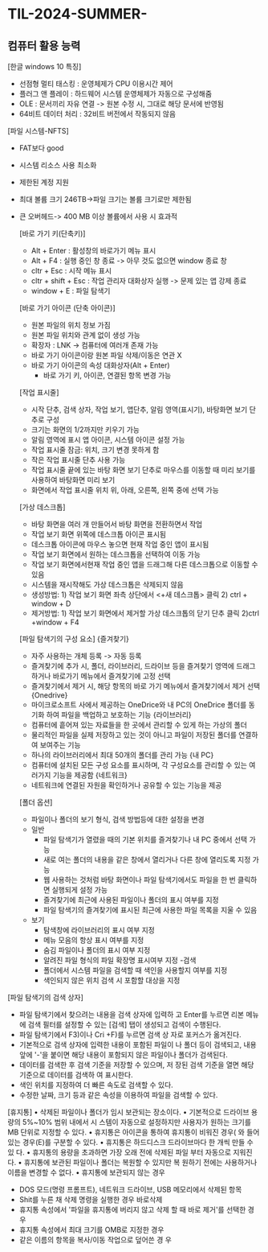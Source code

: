 # TIL-2024-SUMMER-

## 컴퓨터 활용 능력

[한글 windows 10 특징]
- 선점형 멀티 태스킹 : 운영체제가 CPU 이용시간 제어
- 플러그 앤 플레이 : 하드웨어 시스템 운영체제가 자동으로 구성해줌
- OLE : 문서끼리 자유 연결 -> 원본 수정 시, 그대로 해당 문서에 반영됨
- 64비트 데이터 처리 : 32비트 버전에서 작동되지 않음

[파일 시스템-NFTS]
- FAT보다 good
- 시스템 리소스 사용 최소화
- 제한된 계정 지원
- 최대 볼륨 크기 246TB->파일 크기는 볼륨 크기로만 제한됨
- 큰 오버헤드-> 400 MB 이상 볼륨에서 사용 시 효과적

  [바로 가기 키(단축키)]
  - Alt + Enter : 활성창의 바로가기 메뉴 표시
  - Alt + F4 : 실행 중인 창 종료 -> 아무 것도 없으면 window 종료 창
  - cltr + Esc : 시작 메뉴 표시
  - cltr + shift + Esc :  작업 관리자 대화상자 실행 -> 문제 있는 앱 강제 종료
  - window + E : 파일 탐색기
 
  [바로 가기 아이콘 (단축 아이콘)]
  - 원본 파일의 위치 정보 가짐
  - 원본 파일 위치와 관계 없이 생성 가능
  - 확장자 : LNK -> 컴퓨터에 여러개 존재 가능
  - 바로 가기 아이콘이랑 원본 파일 삭제/이동은 연관 X
  - 바로 가기 아이콘의 속성 대화상자(Alt + Enter)
    - 바로 가기 키, 아이콘, 연결된 항목 변경 가능

  [작업 표시줄]
  -  시작 단추, 검색 상자, 작업 보기, 앱단추, 알림 영역(표시기), 바탕화면 보기 단추로 구성
  -  크기는 화면의 1/2까지만 키우기 가능
  -  알림 영역에 표시 앱 아이콘, 시스템 아이콘 설정 가능
  -  작업 표시줄 잠금: 위치, 크기 변경 못하게 함
  -  작은 작업 표시줄 단추 사용 가능
  -  작업 표시줄 끝에 있는 바탕 화면 보기 단추로 마우스를 이동할 때 미리 보기를 사용하여 바탕화면 미리 보기
  -  화면에서 작업 표시줄 위치 위, 아래, 오른쪽, 왼쪽 중에 선택 가능
 
  [가상 데스크톱]
  - 바탕 화면을 여러 개 만들어서 바탕 화면을 전환하면서 작업
  - 작업 보기 화면 위쪽에 데스크톱 아이콘 표시됨
  - 데스크톱 아이콘에 마우스 놓으면 현재 작업 중인 앱이 표시됨
  - 작업 보기 화면에서 원하는 데스크톱을 선택하여 이동 가능
  - 작업 보기 화면에서현재 작업 중인 앱을 드래그해 다른 데스크톱으로 이동할 수 있음
  - 시스템을 재시작해도 가상 데스크톱은 삭제되지 않음
  - 생성방법: 1) 작업 보기 화면 좌측 상단에서 <+새 데스크톱> 클릭 2) ctrl + window + D
  - 제거방법: 1) 작업 보기 화면에서 제거할 가상 데스크톱의 닫기 단추 클릭 2)ctrl +window + F4
 
  [파일 탐색기의 구성 요소]
  {즐겨찾기}
  - 자주 사용하는 개체 등록 -> 자동 등록
  - 즐겨찾기에 추가 시, 폴더, 라이브러리, 드라이브 등을 즐겨찾기 영역에 드래그하거나 바로가기 메뉴에서 즐겨찾기에 고정 선택
  - 즐겨찾기에서 제거 시, 해당 항목의 바로 가기 메뉴에서 즐겨찾기에서 제거 선택
  {Onedrive}
  - 마이크로소프트 사에서 제공하는 OneDrice와 내 PC의 OneDrice 폴더를 동기화 하여 파일을 백업하고 보호하는 기능
  {라이브러리}
  - 컴퓨터에 흩어져 있는 자료들을 한 곳에서 관리할 수 있게 하는 가상의 폴더
  - 물리적인 파일을 실제 저장하고 있는 것이 아니고 파일이 저장된 폴더를 연결하여 보여주는 기능
  - 하나의 라이브러리에서 최대 50개의 폴더를 관리 가능
  {내 PC}
  - 컴퓨터에 설치된 모든 구성 요소를 표시하며, 각 구성요소를 관리할 수 있는 여러가지 기능을 제공함
  {네트워크}
  - 네트워크에 연결된 자원을 확인하거나 공유할 수 있는 기능을 제공
 
  [폴더 옵션]
  - 파일이나 폴더의 보기 형식, 검색 방법등에 대한 설정을 변경
  - 일반
      - 파일 탐색기가 열렸을 때의 기본 위치를 즐겨찾기나 내 PC 중에서 선택 가능
      - 새로 여는 폴더의 내용을 같은 창에서 열리거나 다른 창에 열리도록 지정 가능
      - 웹 사용하는 것처럼 바탕 화면이나 파일 탐색기에서도 파일을 한 번 클릭하면 실행되게 설정 가능
      - 즐겨찾기에 최근에 사용된 파일이나 폴더의 표시 여부를 지정
      - 파일 탐색기의 즐겨찾기에 표시된 최근에 사용한 파일 목록을 지울 수 있음
  - 보기
      - 탐색창에 라이브러리의 표시 여부 지정
      - 메뉴 모음의 항상 표시 여부를 지정
      - 숨김 파일이나 폴더의 표시 여부 지정
      - 알려진 파일 형식의 파일 확장명 표시여부 지정
  -검색
    - 폴더에서 시스템 파일을 검색할 때 색인을 사용할지 여부를 지정
    - 색인되지 않은 위치 검색 시 포함할 대상을 지정

[파일 탐색기의 검색 상자]
- 파일 탐색기에서 찾으려는 내용을 검색 상자에 입력하 고 Enter를 누르면 리본 메뉴에 검색 필터를 설정할 수 있는 [검색] 탭이 생성되고 검색이 수행된다.
- 파일 탐색기에서 F3)이나 Cri +F)를 누르면 검색 상 자로 포커스가 옮겨진다.
- 기본적으로 검색 상자에 입력한 내용이 포함된 파일이 나 폴더 등이 검색되고, 내용 앞에 '-'을 붙이면 해당 내용이 포함되지 않은 파일이나 폴더가 검색된다.
- 데이터를 검색한 후 검색 기준을 저장할 수 있으며, 저 장된 검색 기준을 열면 해당 기준으로 데이터를 검색하 여 표시한다.
- 색인 위치를 지정하여 더 빠른 속도로 검색할 수 있다.
- 수정한 날짜, 크기 등과 같은 속성을 이용하여 파일을 검색할 수 있다.

[휴지통]
• 삭제된 파일이나 폴더가 임시 보관되는 장소이다.
• 기본적으로 드라이브 용량의 5%~10% 범위 내에서 시 스템이 자동으로 설정하지만 사용자가 원하는 크기를 MB 단위로 지정할 수 있다.
• 휴지통은 아이콘을 통하여 휴지통이 비워진 경우( 와 들어있는 경우(E)를 구분할 수 있다.
• 휴지통은 하드디스크 드라이브마다 한 개씩 만들 수 있 다.
• 휴지통의 용량을 초과하면 가장 오래 전에 삭제된 파일 부터 자동으로 지워진다.
• 휴지통에 보관된 파일이나 폴더는 복원할 수 있지만 복 원하기 전에는 사용하거나 이름을 변경할 수 없다.
• 휴지통에 보관되지 않는 경우
- DOS 모드(명령 프롬프트), 네트워크 드라이브, USB
메모리에서 삭제된 항목
- Shit를 누른 채 삭제 명령을 실행한 경우 바로삭제
- 휴지통 속성에서 '파일을 휴지통에 버리지 않고 삭제 할 때 바로 제거'를 선택한 경우
- 휴지통 속성에서 최대 크기를 OMB로 지정한 경우
- 같은 이름의 항목을 복사/이동 작업으로 덮어쓴 경
우
